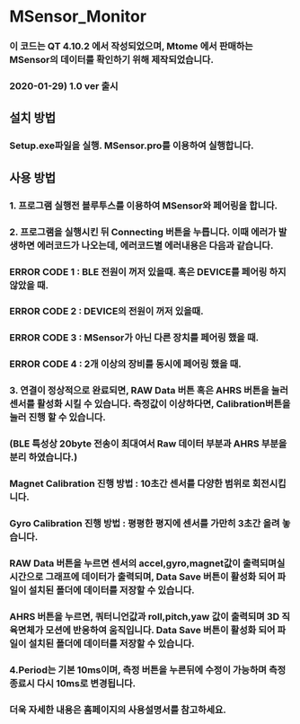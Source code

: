 # MSensor_Monitor

### 이 코드는 QT 4.10.2 에서 작성되었으며, Mtome 에서 판매하는 MSensor의 데이터를 확인하기 위해 제작되었습니다.

### 2020-01-29) 1.0 ver 출시
 
## 설치 방법

### Setup.exe파일을 실행. MSensor.pro를 이용하여 실행합니다.

## 사용 방법

### 1. 프로그램 실행전 블루투스를 이용하여 MSensor와 페어링을 합니다.

### 2. 프로그램을 실행시킨 뒤 Connecting 버튼을 누릅니다. 이때 에러가 발생하면 에러코드가 나오는데, 에러코드별 에러내용은 다음과 같습니다.

### ERROR CODE 1 : BLE 전원이 꺼저 있을때. 혹은 DEVICE를 페어링 하지 않았을 때.

### ERROR CODE 2 : DEVICE의 전원이 꺼저 있을때.

### ERROR CODE 3 : MSensor가 아닌 다른 장치를 페어링 했을 때.

### ERROR CODE 4 : 2개 이상의 장비를 동시에 페어링 했을 때.

### 3. 연결이 정상적으로 완료되면, RAW Data 버튼 혹은 AHRS 버튼을 눌러 센서를 활성화 시킬 수 있습니다. 측정값이 이상하다면, Calibration버튼을 눌러 진행 할 수 있습니다. 

### (BLE 특성상 20byte 전송이 최대여서 Raw 데이터 부분과 AHRS 부분을 분리 하였습니다.)


### Magnet Calibration 진행 방법 : 10초간 센서를 다양한 범위로 회전시킵니다.

### Gyro Calibration 진행 방법 : 평평한 평지에 센서를 가만히 3초간 올려 놓습니다.

### RAW Data 버튼을 누르면 센서의 accel,gyro,magnet값이 출력되며실시간으로 그래프에 데이터가 출력되며, Data Save 버튼이 활성화 되어 파일이 설치된 폴더에 데이터를 저장할 수 있습니다.

### AHRS 버튼을 누르면, 쿼터니언값과 roll,pitch,yaw 값이 출력되며 3D 직육면체가 모션에 반응하여 움직입니다. Data Save 버튼이 활성화 되어 파일이 설치된 폴더에 데이터를 저장할 수 있습니다.

### 4.Period는 기본 10ms이며, 측정 버튼을 누른뒤에 수정이 가능하며 측정 종료시 다시 10ms로 변경됩니다.

### 더욱 자세한 내용은 홈페이지의 사용설명서를 참고하세요.

